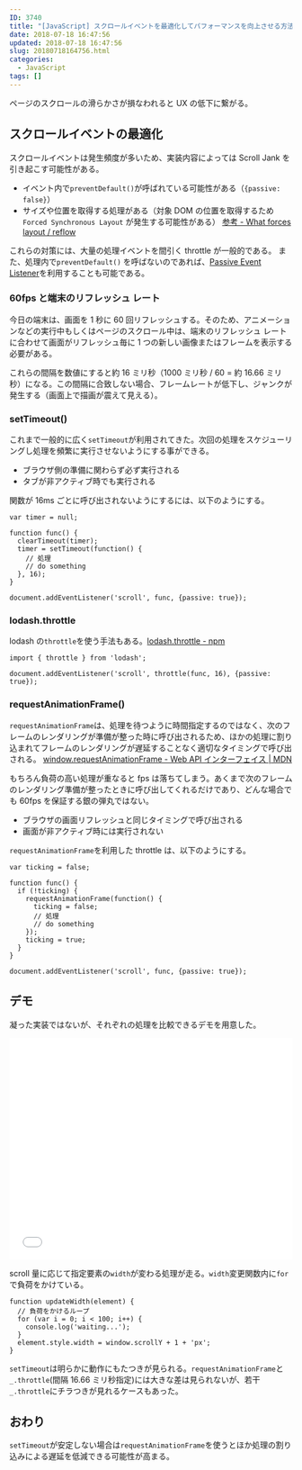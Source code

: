 ```yaml
---
ID: 3740
title: "[JavaScript] スクロールイベントを最適化してパフォーマンスを向上させる方法"
date: 2018-07-18 16:47:56
updated: 2018-07-18 16:47:56
slug: 20180718164756.html
categories:
  - JavaScript
tags: []
---
```


ページのスクロールの滑らかさが損なわれると UX の低下に繋がる。

## スクロールイベントの最適化

スクロールイベントは発生頻度が多いため、実装内容によっては Scroll Jank を引き起こす可能性がある。

- イベント内で`preventDefault()`が呼ばれている可能性がある（`{passive: false}`）
- サイズや位置を取得する処理がある（対象 DOM の位置を取得するため `Forced Synchronous Layout` が発生する可能性がある）
  [参考 - What forces layout / reflow](https://gist.github.com/paulirish/5d52fb081b3570c81e3a)

これらの対策には、大量の処理イベントを間引く throttle が一般的である。
また、処理内で`preventDefault()` を呼ばないのであれば、[Passive Event Listener](https://b.0218.jp/20180714221323.html)を利用することも可能である。

### 60fps と端末のリフレッシュ レート

今日の端末は、画面を 1 秒に 60 回リフレッシュする。そのため、アニメーションなどの実行中もしくはページのスクロール中は、端末のリフレッシュ レートに合わせて画面がリフレッシュ毎に 1 つの新しい画像またはフレームを表示する必要がある。

これらの間隔を数値にすると約 16 ミリ秒（1000 ミリ秒 / 60 = 約 16.66 ミリ秒）になる。この間隔に合致しない場合、フレームレートが低下し、ジャンクが発生する（画面上で描画が震えて見える）。

### setTimeout()

これまで一般的に広く`setTimeout`が利用されてきた。次回の処理をスケジューリングし処理を頻繁に実行させないようにする事ができる。

- ブラウザ側の準備に関わらず必ず実行される
- タブが非アクティブ時でも実行される

関数が 16ms ごとに呼び出されないようにするには、以下のようにする。

```language-js
var timer = null;

function func() {
  clearTimeout(timer);
  timer = setTimeout(function() {
    // 処理
    // do something
  }, 16);
}

document.addEventListener('scroll', func, {passive: true});
```

### lodash.throttle

lodash の`throttle`を使う手法もある。[lodash.throttle - npm](https://www.npmjs.com/package/lodash.throttle)

```language-js
import { throttle } from 'lodash';

document.addEventListener('scroll', throttle(func, 16), {passive: true});
```

### requestAnimationFrame()

`requestAnimationFrame`は、処理を待つように時間指定するのではなく、次のフレームのレンダリングが準備が整った時に呼び出されるため、ほかの処理に割り込まれてフレームのレンダリングが遅延することなく適切なタイミングで呼び出される。
[window.requestAnimationFrame - Web API インターフェイス | MDN](https://developer.mozilla.org/ja/docs/Web/API/Window/requestAnimationFrame)

もちろん負荷の高い処理が重なると fps は落ちてしまう。あくまで次のフレームのレンダリング準備が整ったときに呼び出してくれるだけであり、どんな場合でも 60fps を保証する銀の弾丸ではない。

- ブラウザの画面リフレッシュと同じタイミングで呼び出される
- 画面が非アクティブ時には実行されない

`requestAnimationFrame`を利用した throttle は、以下のようにする。

```language-js
var ticking = false;

function func() {
  if (!ticking) {
    requestAnimationFrame(function() {
      ticking = false;
      // 処理
      // do something
    });
    ticking = true;
  }
}

document.addEventListener('scroll', func, {passive: true});
```

## デモ

凝った実装ではないが、それぞれの処理を比較できるデモを用意した。

<iframe height='394' scrolling='no' title='requestAnimationFrame vs throttle vs setTimeout' src='//codepen.io/hiro0218/embed/LBZVQv/?height=394&theme-id=light&default-tab=result&embed-version=2' frameborder='no' allowtransparency='true' allowfullscreen='true' style='width: 100%;'>See the Pen <a href='https://codepen.io/hiro0218/pen/LBZVQv/'>requestAnimationFrame vs throttle vs setTimeout</a> by hiro (<a href='https://codepen.io/hiro0218'>@hiro0218</a>) on <a href='https://codepen.io'>CodePen</a>.
</iframe>

scroll 量に応じて指定要素の`width`が変わる処理が走る。`width`変更関数内に`for`で負荷をかけている。

```language-js
function updateWidth(element) {
  // 負荷をかけるループ
  for (var i = 0; i < 100; i++) {
    console.log('waiting...');
  }
  element.style.width = window.scrollY + 1 + 'px';
}
```

`setTimeout`は明らかに動作にもたつきが見られる。`requestAnimationFrame`と`_.throttle`(間隔 16.66 ミリ秒指定)には大きな差は見られないが、若干`_.throttle`にチラつきが見れるケースもあった。

## おわり

`setTimeout`が安定しない場合は`requestAnimationFrame`を使うとほか処理の割り込みによる遅延を低減できる可能性が高まる。
